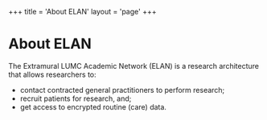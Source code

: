 +++
title = 'About ELAN'
layout = 'page'
+++

# About ELAN


The Extramural LUMC Academic Network (ELAN) is a research architecture that allows researchers to:
- contact contracted general practitioners to perform research;
- recruit patients for research, and;
- get access to encrypted routine (care) data.